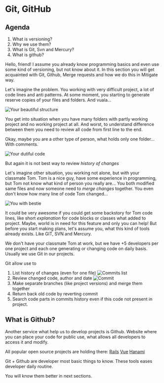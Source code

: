 # Git, GitHub

## Agenda
1. What is versioning?
2. Why we use them?
3. What is Git, Svn and Mercury?
4. What is github?

Hello, friend! I assume you already know programming basics and even use some kind of versioning, but not know about it.
In this section you will get acquainted with Git, Github, Merge requests and how we do this in Mitigate way.

Let's imagine the problem. You working with very difficult project, a lot of code lines and anti patterns. At some moment, you starting to generate reserve copies of your files and folders. And vuala...

![Your beautiful structure](/test-github-pages/assets/images/awfull-naming.png)

You get into situation when you have many folders with partly working project and no working project at all. And worst, to understand difference between them you need to review all code from first line to the end.

Okay, maybe you are a other type of person, what holds only one folder... With comments.

![Your dutiful code](/test-github-pages/assets/images/terrible-comments.jpg)

But again it is not best way to review *history of changes*

Let's imagine other situation, you working not alone, but with your classmate Tom. Tom is a nice guy, have some experience in programming, but Tom not know what kind of person you really are... You both modified same files and now someone need to *merge changes* together. You even don't know how many line of code Tom changed...

![You with bestie](/test-github-pages/assets/images/pr-approve.jpg)

It could be very awesome if you could get some backstory for Tom code lines, like short *explanation* for code blocks or classes what added to project. Maybe, world is in need for this feature and only you can help! But before you start making plans, let's assume you, what this kind of tools already exists. Like GIT, SVN and Mercury.

We don't have your classmate Tom at work, but we have +5 developers per one project and each one generating or changing code on daily basis. Usually we use Git in our projects.

Git allow use to
1. List history of changes (even for one file)
![Commits list](/test-github-pages/assets/images/good-commits-example.png)
2. Review changed code, author and date
![Commit](/test-github-pages/assets/images/commit-changes.png)
3. Make separate branches (like project versions) and merge them together
4. Return back old code by reverting commit
5. Search code parts in commits history even if this code not present in project.

## What is Github?

Another service what help us to develop projects is Github. Website where you can place your code for public use, what allows all developers to access it and modify.

All popular open source projects are holding there:
[Rails](https://github.com/rails/rails)
[Vue](https://github.com/vuejs)
[Hanami](https://github.com/hanami/hanami)

Git + Github are developer most basic things to know.
These tools eases developer daily routine.

You will know them better in next sections.